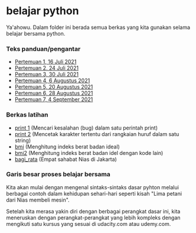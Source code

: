 # belajar python

Ya'ahowu. Dalam folder ini berada semua berkas yang kita gunakan selama belajar bersama python.

### Teks panduan/pengantar

- [Pertemuan 1, 16 Juli 2021](./pertemuan_1.md)
- [Pertemuan 2, 24 Juli 2021](./pertemuan_2.md)
- [Pertemuan 3, 30 Juli 2021](./pertemuan_3.md)
- [Pertemuan 4, 6 Augustus 2021](./pertemuan_4.md)
- [Pertemuan 5, 20 Augustus 2021](./pertemuan_5.md)
- [Pertemuan 6, 28 Augustus 2021](./pertemuan_6.md)
- [Pertemuan 7, 4 September 2021](./pertemuan_7.md)


### Berkas latihan

- [print 1](./latihan/print_1.py) (Mencari kesalahan (bug) dalam satu perintah print)
- [print 2](./latihan/print_2.py) (Mencetak karakter tertentu dari rangkaian huruf dalam satu string)
- [bmi](./latihan/bmi.py) (Menghitung indeks berat badan ideal)
- [bmi2](./latihan/bmi2.py) (Menghitung indeks berat badan idel dengan kode lain)
- [bagi_rata](./latihan/bagi_rata.py) (Empat sahabat Nias di Jakarta)


### Garis besar proses belajar bersama

Kita akan mulai dengan mengenal sintaks-sintaks dasar pyhton melalui berbagai contoh dalam kehidupan sehari-hari seperti kisah "Lima petani dari Nias membeli mesin".

Setelah kita merasa yakin diri dengan berbagai perangkat dasar ini, kita meneruskan dengan perangkat-perangkat yang lebih kompleks dengan mengikuti satu kursus yang sesuai di udacity.com atau udemy.com.

